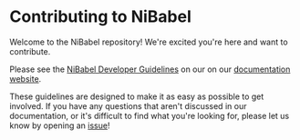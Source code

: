 # Contributing to NiBabel

Welcome to the NiBabel repository!
We're excited you're here and want to contribute.

Please see the [NiBabel Developer Guidelines][link_devguide] on our
on our [documentation website][link_docs].

These guidelines are designed to make it as easy as possible to get involved.
If you have any questions that aren't discussed in our documentation, or it's
difficult to find what you're looking for, please let us know by opening an
[issue][link_issues]!

[link_docs]: https://nipy.org/nibabel
[link_devguide]: https://nipy.org/nibabel/devel/devguide.html
[link_issues]: https://github.com/poldracklab/fmriprep/issues
